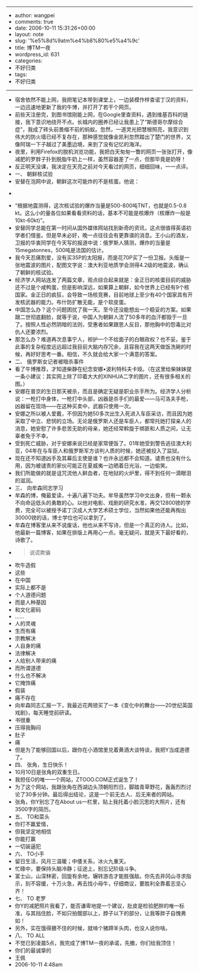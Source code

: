 - --
- author: wangpei
- comments: true
- date: 2006-10-11 15:31:26+00:00
- layout: note
- slug: '%e5%8d%9atm%e4%b8%80%e5%a4%9c'
- title: 博TM一夜
- wordpress_id: 631
- categories:
- 不好归类
- tags:
- 不好归类
- --
- 宿舍依然不能上网，我把笔记本带到课堂上，一边装模作样查诺丁汉的资料，一边迅速地更新了我的牛博，并打开了若干个网页。
- 前些天注册完，到图书馆刚能上网，在Google里查资料，遇到维基百科的链接，我下意识地绕开不点。长城内的圈养已经让我患上了“斯德哥尔摩综合症”，我成了砖头前畏缩不前的蚂蚁。忽然，一道灵光把慧根照亮，我意识到伟大的防火墙已经不复存在，那种感觉就像金凯利忽然踏出了楚门的世界，又像阿瑞一下子越过了美墨边境，来到了没有记忆的海洋。
- 夜里，利用Firefox的脱机浏览功能，我把白天匆匆一瞥的网页一张张打开，像减肥的罗胖子扑到脱脂牛奶上一样，虽然容器差了一点，但那毕竟是奶呀！
- 反正明天没课，我决定在天亮之前对今天看过的网页，细细回味，一一点评。
- 一、	朝鲜核试验
- 安替在泡网中说，朝鲜这次可能炸的不是核蛋。他说：
- <blockquote>
- “根据地震测得，这次核试验的爆炸当量是500-800吨TNT，也就是0.5-0.8 kt。这么小的量各位如果看看资料的话，基本不可能是核爆炸（核爆炸一般是10kt-60kt)”。</blockquote>
- 安替同学总能在第一时间从国外媒体网站找到新奇的资讯，这点很值得英语初学者们借鉴。但是早未必好，晚一点往往会有更靠谱的消息。王小山的酒友，卫报的华衷同学在今天写的报道中说：俄罗斯人猜测，爆炸的当量是15megatonnes，500吨是法国的估计。
- 我今天忍痛割爱，没有买35P的太阳报，而是花70P买了一份卫报。头版是一张地震波的图片，配图文字说：澳大利亚地质学会测得4.2级的地震波，确认了朝鲜的核试验。
- 经济学人网站连发了两篇文章，观点综合起来就是：金正日的核蛋目前的威胁还不过是个咸鸭蛋，但是影响深远，如果算上朝鲜，如今世界上已经有9个核国家。金正日的疯狂，会导致一场核竞赛，目前地球上至少有40个国家具有开发核武器的能力。布什防扩散无能，是个软皮蛋。
- 中国怎么办？这个问题困扰了我一天。至今还没能想出一个稳妥的方案。如果跟二世彻底翻脸，就等于说，中国人为朝鲜人流了50多年的血汗都毁于一旦了。按照人性必然阴暗的法则，受惠者如果跟恩人反目，那他胸中的怨毒比对仇人还要浓烈。
- 那怎么办？难道再次息事宁人，袒护一个不给面子的白眼政权？也不妥。鉴于此事的复杂程度远远超过我目前大脑内存冗余，且容我在这两天做饭洗碗的时候，再好好思考一番。相信，不久就会给大家一个满意的答案。
- 二、	俄罗斯女记者被暗杀事件
- 看了牛博推荐，才知道柴静在纪念安娜•波利特科夫卡娅。（在这里给柴妹妹提一条小建议：其实网上除了印着大大的XINHUA二字的图片，还有很多相关的图。）
- 安娜在普京的生日那天被杀，而且是确定无疑是职业杀手所为。经济学人分析说：一枪打中身体，一枪打中头部，凶器是杀手们的最爱――马可洛夫手枪，凶器留在现场――在这种买卖中，武器只使用一次。
- 安娜之所以被人爱戴，不但因为她50多次出生入死进入车臣采访，而且因为她采取了中立、悲悯的立场。无论是俄罗斯人还是车臣人，都常托她打探亲人的消息，她安慰了许多悲苦无助的母亲，她还经常斡旋于绑匪和人质之间，让无辜者免于不幸。
- 受到死亡威胁，对于安娜来说已经是家常便饭了。01年她受到警告逃往澳大利亚，04年在与车臣人和俄罗斯军方谈判人质的时候，她还被投入了监狱。
- 现在还不知道凶手及其幕后主使是谁？也许永远都不会知道。谴责也没有什么用，因为被谴责的家伙可能正在夏威夷一边晒着日光浴，一边偷笑。
- 我们所能做的就是诅咒流他人鲜血者，在地狱的火炉里，得不到任何一滴眼泪的滋润。
- 三、	向牟森同志学习
- 牟森的博，俺最爱读，十遍八遍下功夫。牟导虽然学习中文出身，但有一颗永不向命运低头的勇敢的心。以他对电影、戏剧的研究水准，再交12800镑的学费，完全可以被授予诺丁汉成人大学艺术硕士学位，当然如果他还能再掏出30000镑的话，博士学位也可以拿到了。
- 牟森在博客里从来不说废话，他也从来不写诗，但是一个真正的诗人。比如，他最新一篇博客，如果在排版上再用心一点。毫无疑问，就是天下最好看的，诗歌了。
- <blockquote>说谎欺骗
- 吹牛造假
- 这些
- 在中国
- 实际上都不是
- 个人道德问题
- 而是人种基因
- 和文化密码
- ……
- 人的灵魂
- 生而有痛
- 宗教解决
- 人自身的痛
- 法律解决
- 人给别人带来的痛
- 而所谓道德
- 什么也不解决
- 它掩饰痛
- 假装
- 痛不存在</blockquote>
- 向牟森同志汇报一下，我最近花两镑买了一本《变化中的舞台――20世纪英国戏剧》，每天睡觉前研读。
- 书很重
- 压得我胸闷
- 肚子
- 痛
- 但是为了能够回国以后，跟你在小酒馆里兑着黄酒大谈特谈，我把Y当成道德了。
- 四、	张角，生日快乐！
- 10月10日是张角的双重生日。
- 我担任O的唯一一个网站，ZTOOO.COM正式诞生了！
- 为了这个网站，我跟张角在西湖边头顶朝阳烈日，脚踏青草野花，轰轰烈烈讨论了30多分钟。最后得出结论，这是一个前无古人、后无来者的网站。
- 张角，你Y别忘了在About us一栏里，贴上我托着小脸沉思的大照片，还有3500字的简历。
- 五、	TO和菜头
- 你打不赢爱情，
- 但我坚定地相信
- 你能打赢
- 一切装逼犯
- 六、	TO小手
- 留日生活，风月三温暖；中倭关系，冰火九重天。
- 忙碌中，要保持头脑冷静；征途上，别忘记阶级斗争。
- 富士山，山深林密，回旋有余地，辗转游击才能胜强敌。你先去井冈山寻求指示，刻不容缓，十万火急，再去找小母牛，仔细商议，要胜利全靠着志坚心齐！
- 七、	TO 老罗
- 你Y的减肥照片我看了，能否谦卑地提一个建议，肚皮是检验肥胖的唯一标准，与其挡住脸，不如只拍髋部以上，脖子以下的部分，让我等胖子自愧弗如！
- 另外，实在饿得搪不住的时候，就啃个猪蹄羊头肉，也没人说你啥。
- 八、	TO ALL
- 不觉已到凌晨5点，我完成了博TM一夜的承诺，先撤，你们给我顶住！
- 你们的最诚挚的
- 王佩
- 2006-10-11 4:48am
